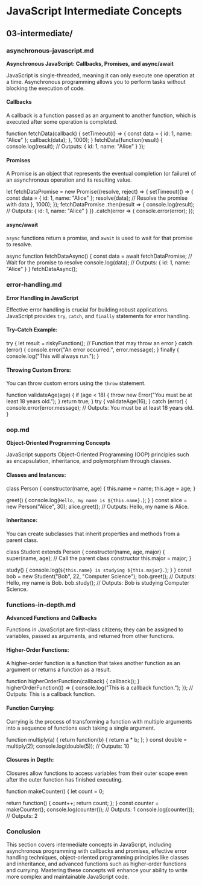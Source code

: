 # JavaScript Intermediate Concepts

## 03-intermediate/

### asynchronous-javascript.md

**Asynchronous JavaScript: Callbacks, Promises, and async/await**

JavaScript is single-threaded, meaning it can only execute one operation at a time. Asynchronous programming allows you to perform tasks without blocking the execution of code.

#### Callbacks

A callback is a function passed as an argument to another function, which is executed after some operation is completed.

function fetchData(callback) {
setTimeout(() => {
const data = { id: 1, name: "Alice" };
callback(data);
}, 1000);
}
fetchData(function(result) {
console.log(result); // Outputs: { id: 1, name: "Alice" }
});

#### Promises

A Promise is an object that represents the eventual completion (or failure) of an asynchronous operation and its resulting value.

let fetchDataPromise = new Promise((resolve, reject) => {
setTimeout(() => {
const data = { id: 1, name: "Alice" };
resolve(data); // Resolve the promise with data
}, 1000);
});
fetchDataPromise
.then(result => {
console.log(result); // Outputs: { id: 1, name: "Alice" }
})
.catch(error => {
console.error(error);
});

#### async/await

`async` functions return a promise, and `await` is used to wait for that promise to resolve.

async function fetchDataAsync() {
const data = await fetchDataPromise; // Wait for the promise to resolve
console.log(data); // Outputs: { id: 1, name: "Alice" }
}
fetchDataAsync();

### error-handling.md

**Error Handling in JavaScript**

Effective error handling is crucial for building robust applications. JavaScript provides `try`, `catch`, and `finally` statements for error handling.

#### Try-Catch Example:

try {
let result = riskyFunction(); // Function that may throw an error
} catch (error) {
console.error("An error occurred:", error.message);
} finally {
console.log("This will always run.");
}

#### Throwing Custom Errors:

You can throw custom errors using the `throw` statement.

function validateAge(age) {
if (age < 18) {
throw new Error("You must be at least 18 years old.");
}
return true;
}
try {
validateAge(16);
} catch (error) {
console.error(error.message); // Outputs: You must be at least 18 years old.
}

### oop.md

**Object-Oriented Programming Concepts**

JavaScript supports Object-Oriented Programming (OOP) principles such as encapsulation, inheritance, and polymorphism through classes.

#### Classes and Instances:

class Person {
constructor(name, age) {
this.name = name;
this.age = age;
}

greet() {
console.log(`Hello, my name is ${this.name}.`);
}
}
const alice = new Person("Alice", 30);
alice.greet(); // Outputs: Hello, my name is Alice.

#### Inheritance:

You can create subclasses that inherit properties and methods from a parent class.

class Student extends Person {
constructor(name, age, major) {
super(name, age); // Call the parent class constructor
this.major = major;
}

study() {
console.log(`${this.name} is studying ${this.major}.`);
}
}
const bob = new Student("Bob", 22, "Computer Science");
bob.greet(); // Outputs: Hello, my name is Bob.
bob.study(); // Outputs: Bob is studying Computer Science.

### functions-in-depth.md

**Advanced Functions and Callbacks**

Functions in JavaScript are first-class citizens; they can be assigned to variables, passed as arguments, and returned from other functions.

#### Higher-Order Functions:

A higher-order function is a function that takes another function as an argument or returns a function as a result.

function higherOrderFunction(callback) {
callback();
}
higherOrderFunction(() => {
console.log("This is a callback function.");
}); // Outputs: This is a callback function.

#### Function Currying:

Currying is the process of transforming a function with multiple arguments into a sequence of functions each taking a single argument.

function multiply(a) {
return function(b) {
return a \* b;
};
}
const double = multiply(2);
console.log(double(5)); // Outputs: 10

#### Closures in Depth:

Closures allow functions to access variables from their outer scope even after the outer function has finished executing.

function makeCounter() {
let count = 0;

return function() {
count++;
return count;
};
}
const counter = makeCounter();
console.log(counter()); // Outputs: 1
console.log(counter()); // Outputs: 2

### Conclusion

This section covers intermediate concepts in JavaScript, including asynchronous programming with callbacks and promises, effective error handling techniques, object-oriented programming principles like classes and inheritance, and advanced functions such as higher-order functions and currying. Mastering these concepts will enhance your ability to write more complex and maintainable JavaScript code.
